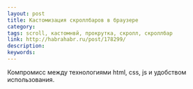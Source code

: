 ```yaml
---
layout: post
title: Кастомизация скроллбаров в браузере
category:
tags: scroll, кастомнвй, прокрутка, скролл, скроллбар
link: http://habrahabr.ru/post/178299/
description:
keywords:
---
```


<p>Компромисс между технологиями html, css, js и удобством использования.</p>
